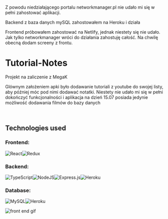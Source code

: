 Z powodu niedziałającego portalu networkmanager.pl nie udało mi się w pełni zahostować aplikacji.

Backend z baza danych mySQL zahostowałem na Heroku i działa

Frontend próbowałem zahostować na Netlify, jednak niestety się nie udało.
Jak tylko networkmanager wróci do działania zahostuję całość. Na chwilę obecną dodam screeny z frontu.

# Tutorial-Notes

Projekt na zaliczenie z MegaK

Glównym założeniem apki było dodawanie tutoriali z youtube do swojej listy, aby później móc pod nimi dodawać notatki.
Niestety nie udało mi się w pełni dokończyć funkcjonalności i aplikacja na dzień 15.07 posiada jedynie możliwość
dodawania filmów do bazy danych

<br/>

## Technologies used

### Frontend:

![React](https://img.shields.io/badge/react-%2320232a.svg?style=for-the-badge&logo=react&logoColor=%2361DAFB)![Redux](https://img.shields.io/badge/redux-%23593d88.svg?style=for-the-badge&logo=redux&logoColor=white)

### Backend:

![TypeScript](https://img.shields.io/badge/typescript-%23007ACC.svg?style=for-the-badge&logo=typescript&logoColor=white)![NodeJS](https://img.shields.io/badge/node.js-6DA55F?style=for-the-badge&logo=node.js&logoColor=white)![Express.js](https://img.shields.io/badge/express.js-%23404d59.svg?style=for-the-badge&logo=express&logoColor=%2361DAFB)![Heroku](https://img.shields.io/badge/heroku-%23430098.svg?style=for-the-badge&logo=heroku&logoColor=white)

### Database:

![MySQL](https://img.shields.io/badge/mysql-%2300f.svg?style=for-the-badge&logo=mysql&logoColor=white)![Heroku](https://img.shields.io/badge/heroku-%23430098.svg?style=for-the-badge&logo=heroku&logoColor=white)

![front end gif](https://prnt.sc/SBubY6uJyTf2)

